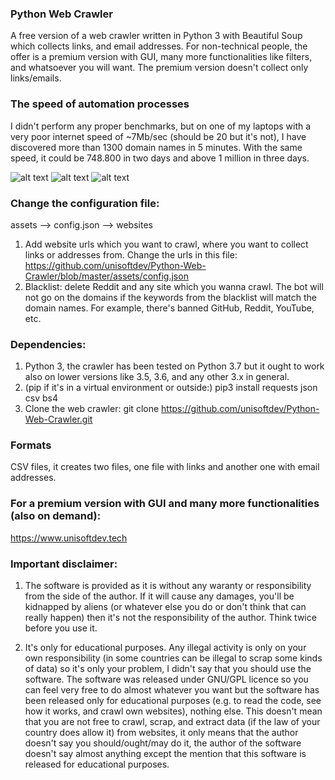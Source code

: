 ### Python Web Crawler 
A free version of a web crawler written in Python 3 with Beautiful Soup which collects links, and email addresses. For non-technical people, the offer is a premium version with GUI, many more functionalities like filters, and whatsoever you will want. The premium version doesn't collect only links/emails.

### The speed of automation processes
I didn't perform any proper benchmarks, but on one of my laptops with a very poor internet speed of ~7Mb/sec (should be 20 but it's not), I have discovered more than 1300 domain names in 5 minutes. With the same speed, it could be 748.800 in two days and above 1 million in three days.

![alt text](https://raw.githubusercontent.com/unisoftdev/Python-Web-Crawler/master/assets/after5minutes.png)
![alt text](https://raw.githubusercontent.com/unisoftdev/Python-Web-Crawler/master/assets/command_line.png)
![alt text](https://raw.githubusercontent.com/unisoftdev/Python-Web-Crawler/master/assets/visual_studio.png)

### Change the configuration file:
 assets --> config.json --> websites
 1. Add website urls which you want to crawl, where you want to collect links or addresses from.
 Change the urls in this file: https://github.com/unisoftdev/Python-Web-Crawler/blob/master/assets/config.json
 2. Blacklist: delete Reddit and any site which you wanna crawl. The bot will not go on the domains if the keywords from the blacklist will match the domain names. For example, there's banned GitHub, Reddit, YouTube, etc. 

### Dependencies: 
1. Python 3, the crawler has been tested on Python 3.7 but it ought to work also on lower versions like 3.5, 3.6, and any other 3.x in general.
2. (pip if it's in a virtual environment or outside:) pip3 install requests json csv bs4
3. Clone the web crawler: git clone https://github.com/unisoftdev/Python-Web-Crawler.git

### Formats
CSV files, it creates two files, one file with links and another one with email addresses.

### For a premium version with GUI and many more functionalities (also on demand):
https://www.unisoftdev.tech

### Important disclaimer:

 1. The software is provided as it is without any waranty or responsibility from the side of the author. If it will cause any damages, you'll be kidnapped by aliens (or whatever else you do or don't think that can really happen) then it's not the responsibility of the author. Think twice before you use it.

 2. It's only for educational purposes. Any illegal activity is only on your own responsibility (in some countries can be illegal to scrap some kinds of data) so it's only your problem, I didn't say that you should use the software. The software was released under GNU/GPL licence so you can feel very free to do almost whatever you want but the software has been released only for educational purposes (e.g. to read the code, see how it works, and crawl own websites), nothing else. This doesn't mean that you are not free to crawl, scrap, and extract data (if the law of your country does allow it) from websites, it only means that the author doesn't say you should/ought/may do it, the author of the software doesn't say almost anything except the mention that this software is released for educational purposes.
